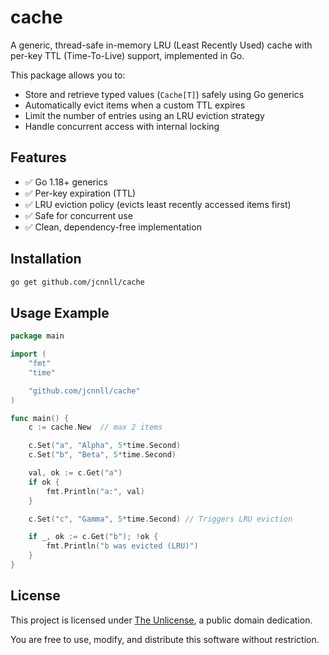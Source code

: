 # cache
A generic, thread-safe in-memory LRU (Least Recently Used) cache with per-key TTL (Time-To-Live) support, implemented in Go.

This package allows you to:
- Store and retrieve typed values (`Cache[T]`) safely using Go generics
- Automatically evict items when a custom TTL expires
- Limit the number of entries using an LRU eviction strategy
- Handle concurrent access with internal locking

## Features

- ✅ Go 1.18+ generics
- ✅ Per-key expiration (TTL)
- ✅ LRU eviction policy (evicts least recently accessed items first)
- ✅ Safe for concurrent use
- ✅ Clean, dependency-free implementation

## Installation

```bash
go get github.com/jcnnll/cache
```

## Usage Example

```go
package main

import (
	"fmt"
	"time"

	"github.com/jcnnll/cache"
)

func main() {
	c := cache.New  // max 2 items

	c.Set("a", "Alpha", 5*time.Second)
	c.Set("b", "Beta", 5*time.Second)

	val, ok := c.Get("a")
	if ok {
		fmt.Println("a:", val)
	}

	c.Set("c", "Gamma", 5*time.Second) // Triggers LRU eviction

	if _, ok := c.Get("b"); !ok {
		fmt.Println("b was evicted (LRU)")
	}
}

```

## License

This project is licensed under [The Unlicense](https://unlicense.org/), a public domain dedication.

You are free to use, modify, and distribute this software without restriction.
